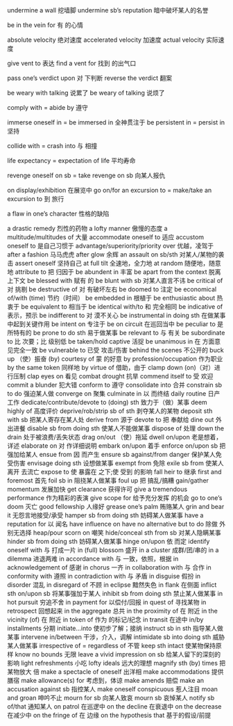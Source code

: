 undermine a wall 挖墙脚
undermine sb’s reputation 暗中破坏某人的名誉

be in the vein for 有 的心情

absolute velocity 绝对速度
accelerated velocity 加速度
actual velocity 实际速度

give vent to 表达
find a vent for 找到 的出气口

pass one’s verdict upon 对 下判断
reverse the verdict 翻案

be weary with talking 说累了
be weary of talking 说烦了

comply with = abide by 遵守

immerse oneself in = be immersed in 全神贯注于
be persistent in = persist in 坚持

collide with = crash into 与 相撞

life expectancy = expectation of life 平均寿命

revenge oneself on sb = take revenge on sb 向某人报仇

on display/exhibition 在展览中
go on/for an excursion to = make/take an excursion to 到 旅行

a flaw in one’s character 性格的缺陷

a drastic remedy 烈性的药物
a lofty manner 傲慢的态度
a multitude/multitudes of 大量
accommodate oneself to 适应
accustom oneself to 是自己习惯于
advantage/superiority/priority over 优越，凌驾于
after a fashion 马马虎虎
after glow 余辉
an assault on sb/sth 对某人/某物的袭击
assert oneself 坚持自己
at full tilt 全速地，全力地
at random 随便地，随意地
attribute to 把 归因于
be abundent in 丰富
be apart from the context 脱离上下文
be blessed with 赋有 的
be blunt with sb 对某人直言不讳
be critical of 对 挑剔
be destructive of 对 有破坏左右
be doomed to 注定
be economical of/with (time) 节约（时间）
be embedded in 根植于
be enthusiastic about 热衷于
be equivalent to 相当于
be identical with/to 和 完全相同
be indicative of 表示，预示
be indifferent to 对 漠不关心
be instrumental in doing sth 在做某事中起到关键作用
be intent on 专注于
be on circuit 在巡回当中
be peculiar to 是 所特有的
be prone to do sth 易于做某事
be relevant to 与 有关
be subordinate to 比 次要；比 级别低
be taken/hold captive 活捉
be unanimous in 在 方面意见完全一致
be vulnerable to 已受 攻击/伤害
behind the scenes 不公开的
buck up （使）振奋
(by) courtesy of 蒙 的好意
by profession/occupation 作为职业
by the same token 同样地
by virtue of 借助，由于
clamp down (on)（对）进行压制
clap eyes on 看见
combat drought 抗旱
commend itself to 受 欢迎
commit a blunder 犯大错
conform to 遵守
consolidate into 合并
constrain sb to do 强迫某人做
converge on 聚集
culminate in 以 而终结
daily routine 日产工作
dedicate/contribute/devote to (doing) sth 致力于（做）某事
deem highly of 高度评价
deprive/rob/strip sb of sth 剥夺某人的某物
deposit sth with sb 把某人寄存在某人处
derive from 源于
devote to 把 奉献给
dine out 外出进餐
disable sb from doing sth 使某人不能做某事
dispose of 处理
down the drain 处于被浪费/丢失状态
drag on/out （使）拖延
dwell on/upon 老是想着，详述
elaborate on 对 作详细说明
embark on/upon 着手
enforce on/upon sb 把 强加给某人
ensue from 因 而产生
ensure sb against/from danger 保护某人免受伤害
envisage doing sth 设想做某事
exempt from 免除
exile sb from 使某人离开 去流亡
expose to 使 暴露在 之下;使 受到 的影响
fall heir to 继承
first and foremost 首先
foil sb in 阻挠某人做某事
foul up 把 搞乱/搞糟
gain/gather momentum 发展加快 
get clearance 获得许可
give a tremendous performance 作为精彩的表演
give scope for 给予充分发挥 的机会
go to one’s doom 灭亡
good fellowship 人缘好
grease one’s palm 贿赂某人
grin and bear it 无怨言地接受/承受
hamper sb from doing sth 妨碍某人做某事
have a reputation for 以 闻名
have influence on
have no alternative but to do 除做 外别无选择
heap/pour scorn on 嘲笑
hide/conceal sth from sb 对某人隐瞒某事
hinder sb from doing sth 妨碍某人做某事
hinge on/upon 依 而定
identify oneself with 与 打成一片
in (full) blossom 盛开
in a cluster 成群/团/串的
in a dilemma 进退两难
in accordance with 与 一致，依照，根据
in acknowledgement of 感谢
in chorus 一齐
in collaboration with 与 合作
in conformity with 遵照
in contradiction with 与 矛盾
in disguise 假扮
in disorder 混乱
in disregard of 不顾
in eclipse 黯然失色
in flank 在侧面
inflict sth on/upon sb 将某事强加于某人
inhibit sb from doing sth 禁止某人做某事
in hot pursuit 穷追不舍
in payment for 以偿付/回报
in quest of 寻找某物
in retrospect 回想起来
in the aggregate 总共
in the proximity of 在 附近
in the vicinity (of) 在 附近
in token of 作为 的标记/纪念
in transit 在途中
in/by installments 分期
initiate...into 使初步了解；接纳
instruct sb in sth 指导某人做某事
intervene in/between 干涉，介入，调解
intimidate sb into doing sth 威胁某人做某事
irrespective of = regardless of 不管
keep sth intact 使某物保持原样
know no bounds 无限
leave a vivid impression on sb 给某人留下的深刻的影响
light refreshments 小吃
lofty ideals 远大的理想
magnify sth (by) times 把某物放大 倍
make a spectacle of oneself 出洋相
make accommodations 提供膳宿
make allowance(s) for 考虑到，体谅
make amends 赔偿
make an accusation against sb 指控某人
make oneself conspicuous 惹人注目
moan and groan 呻吟不止
mourn for sb 向某人致哀
mourn sb 哀悼某人
notify sb of/that 通知某人
on patrol 在巡逻中
on the decline 在衰退中
on the decrease 在减少中
on the fringe of 在 边缘
on the hypothesis that 基于的假设/前提
